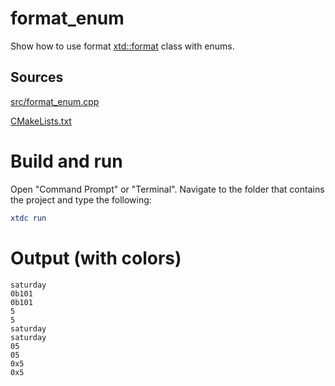 # format_enum

Show how to use format [xtd::format](https://codedocs.xyz/gammasoft71/xtd/_format_page.html) class with enums.

## Sources

[src/format_enum.cpp](src/format_enum.cpp)

[CMakeLists.txt](CMakeLists.txt)

# Build and run

Open "Command Prompt" or "Terminal". Navigate to the folder that contains the project and type the following:

```cmake
xtdc run
```

# Output (with colors)

```
saturday
0b101
0b101
5
5
saturday
saturday
05
05
0x5
0x5
```

